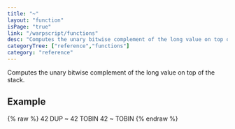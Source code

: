 ```yaml
---
title: "~"
layout: "function"
isPage: "true"
link: "/warpscript/functions"
desc: "Computes the unary bitwise complement of the long value on top of the stack."
categoryTree: ["reference","functions"]
category: "reference"
---
```

 
Computes the unary bitwise complement of the long value on top of the stack.

## Example ##

{% raw %}
<warp10-warpscript-widget backend="{{backend}}"  exec-endpoint="{{execEndpoint}}">42 DUP ~
42 TOBIN
42 ~ TOBIN
</warp10-warpscript-widget>
{% endraw %}    
